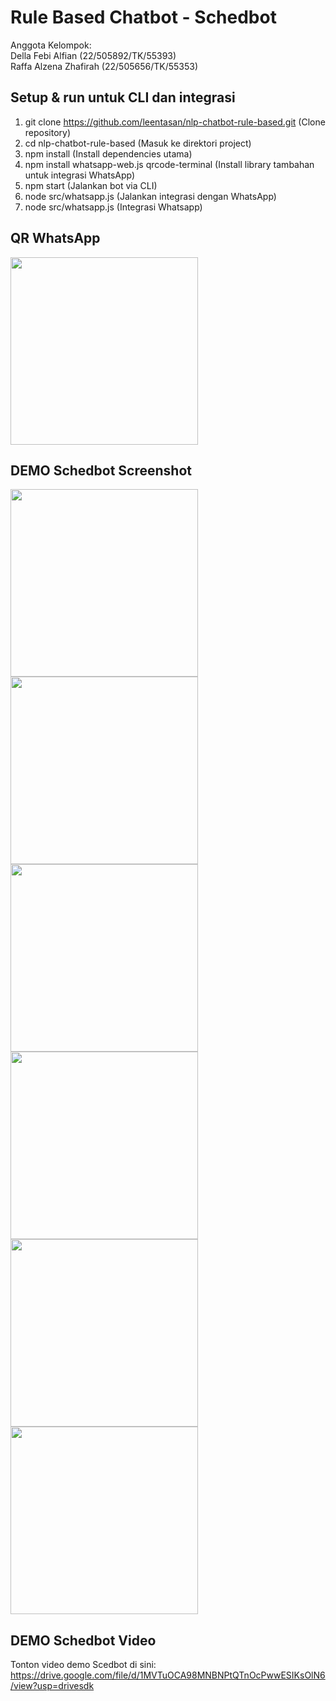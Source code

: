 # Rule Based Chatbot - Schedbot

Anggota Kelompok: <br>
Della Febi Alfian (22/505892/TK/55393) <br>
Raffa Alzena Zhafirah (22/505656/TK/55353) <br>

## Setup & run untuk CLI dan integrasi
1. git clone https://github.com/leentasan/nlp-chatbot-rule-based.git (Clone repository) <br> 
2. cd nlp-chatbot-rule-based (Masuk ke direktori project) <br> 
3. npm install (Install dependencies utama) <br>
4. npm install whatsapp-web.js qrcode-terminal (Install library tambahan untuk integrasi WhatsApp) <br>
5. npm start (Jalankan bot via CLI) <br>
6. node src/whatsapp.js (Jalankan integrasi dengan WhatsApp) <br>
7. node src/whatsapp.js (Integrasi Whatsapp) <br>

## QR WhatsApp
<img src="https://github.com/user-attachments/assets/3d5b5df1-a342-4eba-abba-7e87fe0e3173" width="300"/>

## DEMO Schedbot Screenshot
<img src="https://github.com/user-attachments/assets/7c57aa7d-552a-4a0b-afc7-25946bb158ea" width="300"/>
<img src="https://github.com/user-attachments/assets/7a301234-1f2e-446f-9225-4568b24b6ded" width="300"/>
<img src="https://github.com/user-attachments/assets/31165b06-17af-4f7a-a07f-cbbc2d1182de" width="300"/>
<img src="https://github.com/user-attachments/assets/433ce350-a4ab-476e-9790-2217d185d786" width="300"/>
<img src="https://github.com/user-attachments/assets/633349a7-b008-46bc-974b-f286ac3e2544" width="300"/>
<img src="https://github.com/user-attachments/assets/1f7e8ea1-b14c-4e75-9be2-6288067eaf45" width="300"/>

## DEMO Schedbot Video
Tonton video demo Scedbot di sini: https://drive.google.com/file/d/1MVTuOCA98MNBNPtQTnOcPwwESIKsOlN6/view?usp=drivesdk







